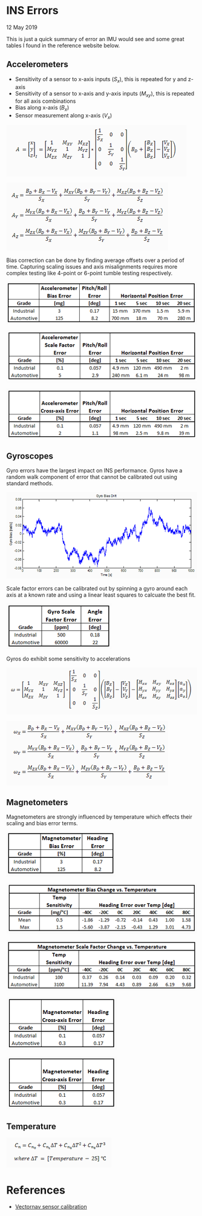 # INS Errors

12 May 2019

This is just a quick summary of error an IMU would see and some great tables
I found in the reference website below. 

## Accelerometers

- Sensitivity of a sensor to x-axis inputs ($S_x$), this is repeated for y and z-axis
- Sensitivity of a sensor to x-axis and y-axis inputs ($M_{xy}$), this is repeated for all axis combinations
- Bias along x-axis ($B_x$)
- Sensor measurement along x-axis ($V_x$)

![](pics/sensor-model-equations---figure-1.png)

![](pics/sensor-model-equations---figure-2.png)

Bias correction can be done by finding average offsets over a period of time.
Capturing scaling issues and axis misalignments requires more complex testing
like 4-point or 6-point tumble testing respectively.

![](pics/accelerometer-bias-calibration---figure-1.png)

![](pics/accelerometer-scale-factor---figure-1.png)

![](pics/accelerometer-axis-misalignment---figure-1.png)

## Gyroscopes

Gyro errors have the largest impact on INS performance. Gyros have a random walk
component of error that cannot be calibrated out using standard methods. 

![](pics/gyroscope-bias---figure-1.png)

Scale factor errors can be calibrated out by spinning a gyro around each axis at a known
rate and using a linear least squares to calcuate the best fit.

![](pics/gyroscope-scale-factor---figure-1.png)

Gyros do exhibit some sensitivity to accelerations

![](pics/gyroscope-sensitivity-to-linear-acceleration---figure-1.png)

![](pics/gyroscope-sensitivity-to-linear-acceleration---figure-2.png)

## Magnetometers

Magnetometers are strongly influenced by temperature which effects their scaling and bias
error terms.

![](pics/magnetometer-bias---figure-1.png)

![](pics/magnetometer-bias-sensitivity---figure-1.png)

![](pics/magnetometer-scale-factor-temperature-sensitivity---figure-1.png)

![](pics/magnetometer-misalignment---figure-1.png)

![](pics/mag-cross-axis.png)

## Temperature

![](pics/temperature-calibration---figure-1.png)

# References

- [Vectornav sensor calibration](https://www.vectornav.com/support/library/calibration)
